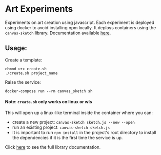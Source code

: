 # Art Experiments
Experiments on art creation using javascript. Each experiment is deployed using docker to avoid installing npm locally.
It deploys containers using the ```canvas-sketch``` library. Documentation available [here](https://github.com/mattdesl/canvas-sketch).

## Usage:
Create a template:
```
chmod u+x create.sh
./create.sh project_name
```
Raise the service:
```
docker-compose run --rm canvas_sketch sh
```
#### Note: ```create.sh``` only works on linux or wls
This will open up a linux-like terminal inside the container where you can:
- create a new project: ```canvas-sketch sketch.js --new --open```
- run an existing project: ```canvas-sketch sketch.js```
- It is important to run ```npm install``` in the project's root directory to install the dependencies if it is the first time the service is up.

Click [here](https://github.com/mattdesl/canvas-sketch) to see the full library documentation.
